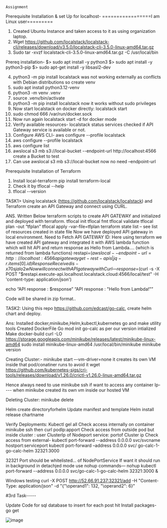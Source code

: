                                                                         Assignment
Prerequisite Installation & set Up for localhost-
=================I am Linux user=========
1.	Created Ubuntu Instance and taken access to it as using organization laptop.
2.	Wget https://github.com/localstack/localstack-cli/releases/download/v3.5.0/localstack-cli-3.5.0-linux-amd64.tar.gz
3.	Sudo tar -xvzf localstack-cli-3.5.0-linux-amd64.tar.gz -C /usr/local/bin

Prereq installation- 
$> sudo apt install -y python3
$> sudo apt install -y python3-pip
$> sudo apt-get install -y libsasl2-dev

4.	python3 -m pip install localstack
was not working externally as conflicts with Debian distributions so create venv
5.	sudo apt install python3.12-venv
6.	python3 -m venv .venv
7.	source .venv/bin/activate
8.	python3 -m pip install localstack now it works without sudo privileges
9.	Now start localstack on docker directly:  localstack start
10.	sudo chmod 666 /var/run/docker.sock
11.	Now run again localstack start -d for docker mode
12.	Verify available resources- localstack  status services checked if API Gateway service is available or not.
13.	Configure AWS CLI- aws configure --profile localstack
14.	aws configure --profile localstack
15.	aws configure list
16.	awslocal s3 mb s3://local-bucket --endpoint-url http://localhost:4566 create a Bucket to test
17.	Can use awslocal s3 mb s3://local-bucket now no need –endpoint-url

Prerequisite Installation of Terraform
1.	Install local-terraform
pip install terraform-local
2.	Check it by tflocal --help
3.	tflocal --version

TASK1>  Using localstack (https://github.com/localstack/localstack) and Terraform create an API Gateway and connect using CURL.

ANS. Written Below terraform scripts to create API GATEWAY and initialized and deployed with terraform.
tflocal init
tflocal fmt
tflocal validate
tflocal plan -out “tfplan”
tflocal apply -var-file=tfplan
terraform state list – see list of resources created in state file
Now we have deployed API gateway in local environment.
Need to Fetch API GATEWAY ID:
Here using terraform we have created API gateway and integrated it with AWS lambda function which will hit API and return response as Hello from Lambda…. (which is returned from lambda functions)
restapi=$(awslocal --endpoint-url=http://localhost:4566 apigateway get-rest-apis | jq -r .items[0].id)
Response Received is- x70sjalo2w
Now will connect with API gateway with Curl—
response=$(curl -s -X POST "$restapi.execute-api.localhost.localstack.cloud:4566/local/test" -H 'content-type: application/json')

echo “API response : $response”
“API response : "Hello from Lambda!"”

Code will be shared in zip format..

TASK2:
Using this repo https://github.com/edcast/go-calc, create helm chart and deploy.

Ans:
Installed docker,minikube,Helm,kubectl,kubernetes go and make utility tools 
Created DockerFile 
Go mod init go-calc as per our version intialized
Make docker-build
curl -LO https://storage.googleapis.com/minikube/releases/latest/minikube-linux-amd64
sudo install minikube-linux-amd64 /usr/local/bin/minikube
minikube version

Creating Cluster:-
minikube start –-vm-driver=none it creates its own VM inside that pod/conatiner runs to avoid it
wget https://github.com/kubernetes-sigs/cri-tools/releases/download/v1.26.0/crictl-v1.26.0-linux-amd64.tar.gz

Hence always need to use minikube ssh if want to access any container Ip---- when minikube created its own vm inside our hosted VM

Deleting Cluster: 
minikube delete

Helm create directoryforhelm
Update manifest and template
Helm install release chartname

Verify Deployments:
Kubectl gel all
Check access internally on container minikube ssh then curl podIp:apport
Check access from outside pod but inside cluster : user ClusterIp of Nodeport service: portof Cluster ip
Check access from external-
kubectl port-forward --address 0.0.0.0 svc/svcname hostport:serviceport
kubectl port-forward –address 0.0.0.0 svc/ go-calc-1-go-calc-helm 32321:3000

32321 Port should be whitelisted… of NodePortService
If want it should run in background in detachjed mode use nohup commands—
nohup kubectl port-forward --address 0.0.0.0 svc/go-calc-1-go-calc-helm 32321:3000 &

Windows testing
curl -X POST http://52.66.91.237:32321/add -H "Content-Type: application/json" -d "{"\operand1\": 132, "\operand2\": 6}"

 
 
#3rd Task-----

Update Code for sql database to insert for each post hit
Install packages-
go get <package github link>


![image](https://github.com/shubhamyaduvanshi/EdCast-Assignment/assets/33774926/a80979cc-f7be-47ed-8d47-e85e311b17de)








 


